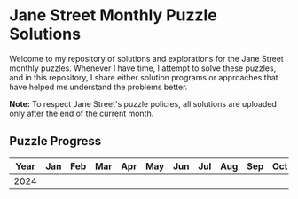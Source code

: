 # Jane Street Monthly Puzzle Solutions

Welcome to my repository of solutions and explorations for the Jane Street monthly puzzles. Whenever I have time, I attempt to solve these puzzles, and in this repository, I share either solution programs or approaches that have helped me understand the problems better.

**Note:** To respect Jane Street's puzzle policies, all solutions are uploaded only after the end of the current month.

## Puzzle Progress

| Year | Jan | Feb | Mar | Apr | May | Jun | Jul | Aug | Sep | Oct | Nov | Dec |
|------|-----|-----|-----|-----|-----|-----|-----|-----|-----|-----|-----|-----|
| 2024 |     |     |     |     |     |     |     |     |     |     | ✅  |     |

